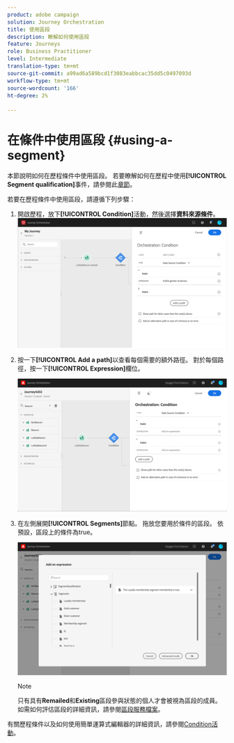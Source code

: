 ```yaml
---
product: adobe campaign
solution: Journey Orchestration
title: 使用區段
description: 瞭解如何使用區段
feature: Journeys
role: Business Practitioner
level: Intermediate
translation-type: tm+mt
source-git-commit: a99ad6a589bcd1f3083eabbcac35dd5c0497093d
workflow-type: tm+mt
source-wordcount: '166'
ht-degree: 2%

---
```



# 在條件中使用區段 {#using-a-segment}

本節說明如何在歷程條件中使用區段。 若要瞭解如何在歷程中使用&#x200B;**[!UICONTROL Segment qualification]**&#x200B;事件，請參閱此[章節](../building-journeys/segment-qualification-events.md)。

若要在歷程條件中使用區段，請遵循下列步驟：

1. 開啟歷程，放下&#x200B;**[!UICONTROL Condition]**&#x200B;活動，然後選擇&#x200B;**資料來源條件**。
   ![](../assets/journey47.png)

1. 按一下&#x200B;**[!UICONTROL Add a path]**&#x200B;以查看每個需要的額外路徑。 對於每個路徑，按一下&#x200B;**[!UICONTROL Expression]**&#x200B;欄位。

   ![](../assets/segment3.png)

1. 在左側展開&#x200B;**[!UICONTROL Segments]**&#x200B;節點。 拖放您要用於條件的區段。 依預設，區段上的條件為true。

   ![](../assets/segment4.png)

   >[!NOTE]
   >
   >只有具有&#x200B;**Remailed**&#x200B;和&#x200B;**Existing**&#x200B;區段參與狀態的個人才會被視為區段的成員。 如需如何評估區段的詳細資訊，請參閱[區段服務檔案](https://experienceleague.adobe.com/docs/experience-platform/segmentation/tutorials/evaluate-a-segment.html?lang=en#interpret-segment-results)。

有關歷程條件以及如何使用簡單運算式編輯器的詳細資訊，請參閱[Condition活動](../building-journeys/condition-activity.md#about_condition)。